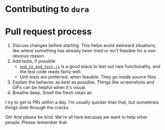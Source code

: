 # Contributing to `dura`

# Pull request process
1. Discuss changes before starting. This helps avoid awkward situations, like where something has already been tried or isn't feasible for a non-obvious reason.
2. Add tests, if possible
    * [`end_to_end_test.rs`](https://github.com/tkellogg/dura/blob/master/tests/end_to_end_test.rs) is a good place to test out new functionality, and the test code reads fairly well.
    * Unit tests are preferred, when feasible. They go inside source files.
3. Explain the behavior as best as possible. Things like screenshots and GIFs can be helpful when it's visual.
4. Breathe deep. Smell the fresh clean air.

I try to get to PRs within a day. I'm usually quicker than that, but sometimes things slide through the cracks.

Oh! And please be kind. We're all here because we want to help other people. Please remember that.

